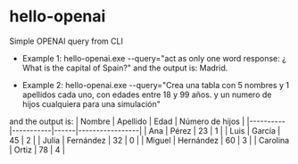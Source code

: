 # hello-openai

Simple OPENAI query from CLI

* Example 1:
  hello-openai.exe --query="act as only one word response: ¿ What is the capital of Spain?"
and the output is:
Madrid.
  
* Example 2:
  hello-openai.exe --query="Crea una tabla con 5 nombres y 1 apellidos cada uno, con edades entre 18 y 99 años. y un numero de hijos cualquiera para una simulación"

and the output is:
| Nombre   | Apellido  | Edad | Número de hijos |
|----------|-----------|------|-----------------|
| Ana      | Pérez     | 23   | 1               |
| Luis     | García    | 45   | 2               |
| Julia    | Fernández | 32   | 0               |
| Miguel   | Hernández | 60   | 3               |
| Carolina | Ortiz     | 78   | 4               |
